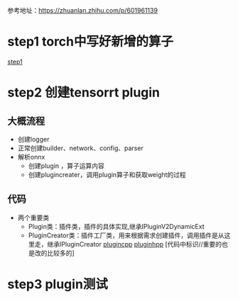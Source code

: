 参考地址：https://zhuanlan.zhihu.com/p/601961139
# step1 torch中写好新增的算子
[step1](step1_plugin_torch2onnx.py)
# step2 创建tensorrt plugin
## 大概流程
- 创建logger
- 正常创建builder、network、config、parser
- 解析onnx
    - 创建plugin ，算子运算内容
    - 创建plugincreater，调用plugin算子和获取weight的过程
## 代码
- 两个重要类
    - Plugin类：插件类，插件的具体实现,继承IPluginV2DynamicExt
    - PluginCreator类：插件工厂类，用来根据需求创建插件，调用插件是从这里走，继承IPluginCreator
[plugincpp](./plugin.cpp)
[pluginhpp](./plugin.hpp)
[代码中标识//重要的也是改的比较多的]

# step3 plugin测试

